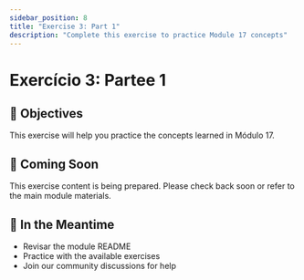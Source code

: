 ```yaml
---
sidebar_position: 8
title: "Exercise 3: Part 1"
description: "Complete this exercise to practice Module 17 concepts"
---
```


# Exercício 3: Partee 1

## 🎯 Objectives

This exercise will help you practice the concepts learned in Módulo 17.

## 📝 Coming Soon

This exercise content is being prepared. Please check back soon or refer to the main module materials.

## 🚀 In the Meantime

- Revisar the module README
- Practice with the available exercises
- Join our community discussions for help
